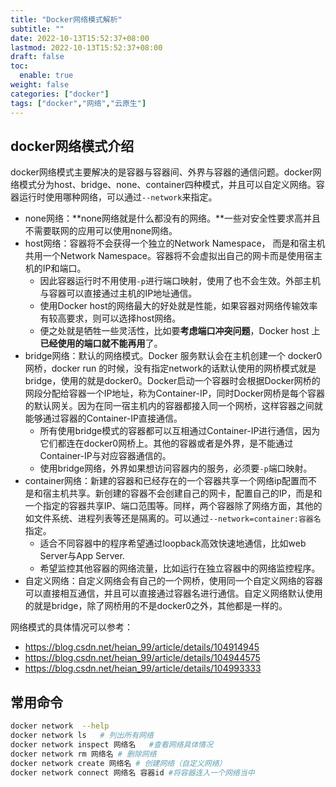 ```yaml
---
title: "Docker网络模式解析"
subtitle: ""
date: 2022-10-13T15:52:37+08:00
lastmod: 2022-10-13T15:52:37+08:00
draft: false
toc:
  enable: true
weight: false
categories: ["docker"]
tags: ["docker","网络","云原生"]
---
```


## docker网络模式介绍

docker网络模式主要解决的是容器与容器间、外界与容器的通信问题。docker网络模式分为host、bridge、none、container四种模式，并且可以自定义网络。容器运行时使用哪种网络，可以通过`--network`来指定。

- none网络：**none网络就是什么都没有的网络。**一些对安全性要求高并且不需要联网的应用可以使用none网络。
- host网络：容器将不会获得一个独立的Network Namespace， 而是和宿主机共用一个Network Namespace。容器将不会虚拟出自己的网卡而是使用宿主机的IP和端口。
  - 因此容器运行时不用使用`-p`进行端口映射，使用了也不会生效。外部主机与容器可以直接通过主机的IP地址通信。
  - 使用Docker host的网络最大的好处就是性能，如果容器对网络传输效率有较高要求，则可以选择host网络。
  - 便之处就是牺牲一些灵活性，比如要**考虑端口冲突问题**，Docker host 上**已经使用的端口就不能再用**了。
- bridge网络：默认的网络模式。Docker 服务默认会在主机创建一个 docker0 网桥，docker run 的时候，没有指定network的话默认使用的网桥模式就是bridge，使用的就是docker0。Docker启动一个容器时会根据Docker网桥的网段分配给容器一个IP地址，称为Container-IP，同时Docker网桥是每个容器的默认网关。因为在同一宿主机内的容器都接入同一个网桥，这样容器之间就能够通过容器的Container-IP直接通信。
  - 所有使用bridge模式的容器都可以互相通过Container-IP进行通信，因为它们都连在docker0网桥上。其他的容器或者是外界，是不能通过Container-IP与对应容器通信的。
  - 使用bridge网络，外界如果想访问容器内的服务，必须要`-p`端口映射。
- container网络：新建的容器和已经存在的一个容器共享一个网络ip配置而不是和宿主机共享。新创建的容器不会创建自己的网卡，配置自己的IP，而是和一个指定的容器共享IP、端口范围等。同样，两个容器除了网络方面，其他的如文件系统、进程列表等还是隔离的。可以通过`--network=container:容器名`指定。
  - 适合不同容器中的程序希望通过loopback高效快速地通信，比如web Server与App Server.
  - 希望监控其他容器的网络流量，比如运行在独立容器中的网络监控程序。
- 自定义网络：自定义网络会有自己的一个网桥，使用同一个自定义网络的容器可以直接相互通信，并且可以直接通过容器名进行通信。自定义网络默认使用的就是bridge，除了网桥用的不是docker0之外，其他都是一样的。

网络模式的具体情况可以参考：

- https://blog.csdn.net/heian_99/article/details/104914945
- https://blog.csdn.net/heian_99/article/details/104944575
- https://blog.csdn.net/heian_99/article/details/104993333



## 常用命令

```bash
docker network  --help
docker network ls   # 列出所有网络
docker network inspect 网络名   #查看网络具体情况
docker network rm 网络名 # 删除网络
docker network create 网络名 # 创建网络（自定义网络）
docker network connect 网络名 容器id #将容器连入一个网络当中
```
